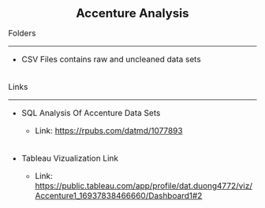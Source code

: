 <font size="5">**<h3 style="text-align: center;">Accenture Analysis</h3>**</font>

<font size="3">

Folders
***

* CSV Files contains raw and uncleaned data sets
  <br><br>
  
Links
***

* SQL Analysis Of Accenture Data Sets
  + Link: https://rpubs.com/datmd/1077893
  <br><br>


* Tableau Vizualization Link
  + Link: https://public.tableau.com/app/profile/dat.duong4772/viz/Accenture1_16937838466660/Dashboard1#2

</font>


  

  



